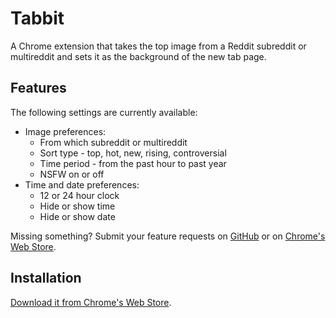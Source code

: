 # Tabbit
A Chrome extension that takes the top image from a Reddit subreddit or multireddit and sets it as the background of the new tab page.

## Features
The following settings are currently available:

* Image preferences:
  * From which subreddit or multireddit
  * Sort type - top, hot, new, rising, controversial
  * Time period - from the past hour to past year
  * NSFW on or off
* Time and date preferences:
  * 12 or 24 hour clock
  * Hide or show time
  * Hide or show date

Missing something? Submit your feature requests on [GitHub](https://github.com/melkuo/Tabbit/issues) or on [Chrome's Web Store](https://chrome.google.com/webstore/detail/tabbit/ddbkjbhabfgacalhbinalknoecialihh/support).

## Installation
[Download it from Chrome's Web Store](https://chrome.google.com/webstore/detail/tabbit/ddbkjbhabfgacalhbinalknoecialihh).
